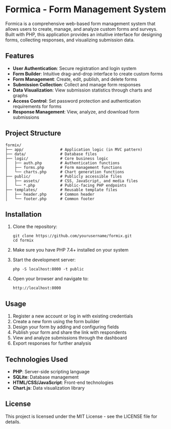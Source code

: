 # Formica - Form Management System

Formica is a comprehensive web-based form management system that allows users to create, manage, and analyze custom forms and surveys. Built with PHP, this application provides an intuitive interface for designing forms, collecting responses, and visualizing submission data.

## Features

- **User Authentication**: Secure registration and login system
- **Form Builder**: Intuitive drag-and-drop interface to create custom forms
- **Form Management**: Create, edit, publish, and delete forms
- **Submission Collection**: Collect and manage form responses
- **Data Visualization**: View submission statistics through charts and graphs
- **Access Control**: Set password protection and authentication requirements for forms
- **Response Management**: View, analyze, and download form submissions

## Project Structure

```
formix/
├── app/                # Application logic (in MVC pattern)
├── data/               # Database files
├── logic/              # Core business logic
│   ├── auth.php        # Authentication functions
│   ├── forms.php       # Form management functions
│   └── charts.php      # Chart generation functions
├── public/             # Publicly accessible files
│   ├── assets/         # CSS, JavaScript, and media files
│   └── *.php           # Public-facing PHP endpoints
├── templates/          # Reusable template files
│   ├── header.php      # Common header
│   └── footer.php      # Common footer
```

## Installation

1. Clone the repository:
   ```
   git clone https://github.com/yourusername/formix.git
   cd formix
   ```

2. Make sure you have PHP 7.4+ installed on your system

3. Start the development server:
   ```
   php -S localhost:8000 -t public
   ```

4. Open your browser and navigate to:
   ```
   http://localhost:8000
   ```

## Usage

1. Register a new account or log in with existing credentials
2. Create a new form using the form builder
3. Design your form by adding and configuring fields
4. Publish your form and share the link with respondents
5. View and analyze submissions through the dashboard
6. Export responses for further analysis

## Technologies Used

- **PHP**: Server-side scripting language
- **SQLite**: Database management
- **HTML/CSS/JavaScript**: Front-end technologies
- **Chart.js**: Data visualization library

## License

This project is licensed under the MIT License - see the LICENSE file for details. 